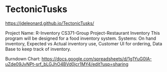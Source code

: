 # TectonicTusks
https://jdeleonard.github.io/TectonicTusks/

Project Name: R-Inventory
CS371-Group Project-Restaurant Inventory 
This program will be designed for a food inventory system.
  Systems:
    On hand inventory,
    Expected vs Actual inventory use,
    Customer UI for ordering,
    Data Base to keep track of inventory.


Burndown Chart: https://docs.google.com/spreadsheets/d/1g1YuG0IA-uZde09JvNPt-srf_bLGJhO4BVd0jcr1MY4/edit?usp=sharing
